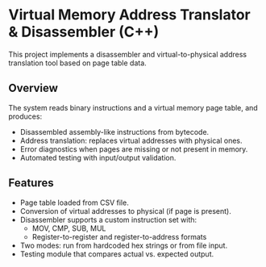 # Virtual Memory Address Translator & Disassembler (C++)

This project implements a disassembler and virtual-to-physical address translation tool based on page table data.

## Overview

The system reads binary instructions and a virtual memory page table, and produces:
- Disassembled assembly-like instructions from bytecode.
- Address translation: replaces virtual addresses with physical ones.
- Error diagnostics when pages are missing or not present in memory.
- Automated testing with input/output validation.

## Features

- Page table loaded from CSV file.
- Conversion of virtual addresses to physical (if page is present).
- Disassembler supports a custom instruction set with:
  - MOV, CMP, SUB, MUL
  - Register-to-register and register-to-address formats
- Two modes: run from hardcoded hex strings or from file input.
- Testing module that compares actual vs. expected output.
